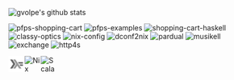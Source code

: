 ![gvolpe's github stats](https://github-readme-stats.vercel.app/api?username=gvolpe&count_private=true&show_icons=true&theme=tokyonight)

![pfps-shopping-cart](https://github-readme-stats.vercel.app/api/pin?username=gvolpe&repo=pfps-shopping-cart&show_icons=true&theme=tokyonight)
![pfps-examples](https://github-readme-stats.vercel.app/api/pin?username=gvolpe&repo=pfps-examples&show_icons=true&theme=tokyonight)
![shopping-cart-haskell](https://github-readme-stats.vercel.app/api/pin?username=gvolpe&repo=shopping-cart-haskell&show_icons=true&theme=tokyonight)
![classy-optics](https://github-readme-stats.vercel.app/api/pin?username=gvolpe&repo=classy-optics&show_icons=true&theme=tokyonight)
![nix-config](https://github-readme-stats.vercel.app/api/pin?username=gvolpe&repo=nix-config&show_icons=true&theme=tokyonight)
![dconf2nix](https://github-readme-stats.vercel.app/api/pin?username=gvolpe&repo=dconf2nix&show_icons=true&theme=tokyonight)
![pardual](https://github-readme-stats.vercel.app/api/pin?username=gvolpe&repo=par-dual&show_icons=true&theme=tokyonight)
![musikell](https://github-readme-stats.vercel.app/api/pin?username=gvolpe&repo=musikell&show_icons=true&theme=tokyonight)
![exchange](https://github-readme-stats.vercel.app/api/pin?username=gvolpe&repo=exchange-rates&show_icons=true&theme=tokyonight)
![http4s](https://github-readme-stats.vercel.app/api/pin?username=gvolpe&repo=advanced-http4s&show_icons=true&theme=tokyonight)

[<img align="left" alt="Haskell" width="32px" src="https://raw.githubusercontent.com/github/explore/80688e429a7d4ef2fca1e82350fe8e3517d3494d/topics/haskell/haskell.png" />]()
[<img align="left" alt="Nix" width="32px" src="https://avatars0.githubusercontent.com/u/487568?s=200&v=4" />]()
[<img align="left" alt="Scala" width="32px" src="https://www.clipartmax.com/png/middle/41-410102_scala-programming-language-icon.png" />]()
